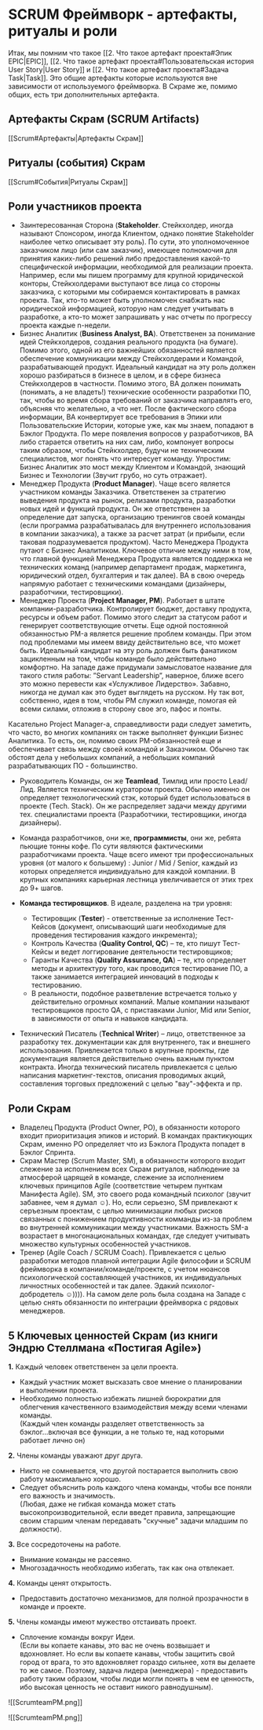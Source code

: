 # SCRUM Фреймворк - артефакты, ритуалы и роли
Итак, мы помним что такое [[2. Что такое артефакт проекта#Эпик EPIC|EPIC]], [[2. Что такое артефакт проекта#Пользовательская история User Story|User Story]] и [[2. Что такое артефакт проекта#Задача Task|Task]]. Это общие артефакты которые используются вне зависимости от используемого фреймворка.
В Скраме же, помимо общих, есть три дополнительных артефакта.

## Артефакты Скрам (SCRUM Artifacts)
[[Scrum#Артефакты|Артефакты Скрам]]

## Ритуалы (события) Скрам
[[Scrum#События|Ритуалы Скрам]]

## Роли участников проекта
- Заинтересованная Сторона (**Stakeholder**. Стейкхолдер, иногда называют Спонсором, иногда Клиентом, однако понятие Stakeholder наиболее четко описывает эту роль). По сути, это уполномоченное заказчиком лицо (или сам заказчик), имеющее полномочия для принятия каких-либо решений либо предоставления какой-то специфической информации, необходимой для реализации проекта. Например, если мы пишем программу для крупной юридической конторы, Стейкхолдерами выступают все лица со стороны заказчика, с которыми мы собираемся контактировать в рамках проекта. Так, кто-то может быть уполномочен снабжать нас юридической информацией, которую нам следует учитывать в разработке, а кто-то может запрашивать у нас отчеты по прогрессу проекта каждые n-недели.
- Бизнес Аналитик (**Business Analyst, BA**). Ответственен за понимание идей Стейкхолдеров, создания реального продукта (на бумаге). Помимо этого, одной из его важнейших обязанностей является обеспечение коммуникации между Стейкхолдерами и Командой, разрабатывающей продукт. Идеальный кандидат на эту роль должен хорошо разбираться в бизнесе в целом, и в сфере бизнеса Стейкхолдеров в частности. Помимо этого, BA должен понимать (понимать, а не владеть!) технические особенности разработки ПО, так, чтобы во время сбора требований от заказчика направлять его, объясняя что желательно, а что нет. После фактического сбора информации, BA конвертирует все требования в Эпики или Пользовательские Истории, которые уже, как мы знаем, попадают в Бэклог Продукта. По мере появления вопросов у разработчиков, BA либо старается ответить на них сам, либо, компонует вопросы таким образом, чтобы Стейкхолдер, будучи не техническим специалистов, мог понять что интересует команду. Упростим: Бизнес Аналитик это мост между Клиентом и Командой, знающий Бизнес и Технологии (Звучит грубо, но суть отражает).
- Менеджер Продукта (**Product Manager**). Чаще всего является участником команды Заказчика. Ответственен за стратегию выведения продукта на рынок, релизами продукта, разработки новых идей и функций продукта. Он же ответственен за определение дат запуска, организацию тренингов своей команды (если программа разрабатывалась для внутреннего использования в компании заказчика), а также за расчет затрат (и прибыли, если таковая подразумевается продуктом). Часто Менеджера Продукта путают с Бизнес Аналитиком. Ключевое отличие между ними в том, что главной функцией Менеджера Продукта является поддержка не технических команд (например департамент продаж, маркетинга, юридический отдел, бухгалтерия и так далее). BA в свою очередь напрямую работает с техническими командами (дизайнеры, разработчики, тестировщики).
- Менеджер Проекта (**Project Manager, PM**). Работает в штате компании-разработчика. Контролирует бюджет, доставку продукта, ресурсы и объем работ. Помимо этого следит за статусом работ и генерирует соответствующие отчеты. Еще одной постоянной обязанностью PM-а является решение проблем команды. При этом под проблемами мы имеем ввиду действительно все, что может быть. Идеальный кандидат на эту роль должен быть фанатиком зацикленным на том, чтобы команде было действительно комфортно. На западе даже придумали замысловатое название для такого стиля работы: ”Servant Leadership”, наверное, ближе всего это можно перевести как «Услужливое Лидерство». Забавно, никогда не думал как это будет выглядеть на русском. Ну так вот, собственно, идея в том, чтобы PM служил команде, помогая ей всеми силами, отложив в сторону свое эго, пафос и понты.

Касательно Project Manager-а, справедливости ради следует заметить, что часто, во многих компаниях он также выполняет функции Бизнес Аналитика. То есть, он, помимо своих PM-обязанностей еще и обеспечивает связь между своей командой и Заказчиком. Обычно так обстоят дела у небольших компаний, а небольших компаний разрабатывающих ПО - большинство.

- Руководитель Команды, он же **Teamlead**, Тимлид или просто Lead/Лид. Является техническим куратором проекта. Обычно именно он определяет технологический стэк, который будет использоваться в проекте (Tech. Stack). Он же распределяет задачи между другими тех. специалистами проекта (Разработчики, тестировщики, иногда дизайнеры).
- Команда разработчиков, они же, **программисты**, они же, ребята пьющие тонны кофе. По сути являются фактическими разработчиками проекта. Чаще всего имеют три профессиональных уровня (от малого к большему) : Junior / Mid / Senior, каждый из которых определяется индивидуально для каждой компании. В крупных компаниях карьерная лестница увеличивается от этих трех до 9+ шагов.
- **Команда тестировщиков**. В идеале, разделена на три уровня:
	- Тестировщик (**Tester**) - ответственные за исполнение Тест-Кейсов (документ, описывающий шаги необходимые для проведения тестирования каждого инкремента);
	- Контроль Качества (**Quality Control, QC**) – те, кто пишут Тест-Кейсы и ведет логгирование деятельности тестировщиков;
	- Гаранты Качества (**Quality Assurance, QA**) – те, кто определяет методы и архитектуру того, как проводится тестирование ПО, а также занимается интеграцией инноваций в подходы к тестированию.
	- В реальности, подобное разветвление встречается только у действительно огромных компаний. Малые компании называют тестировщиков просто QA, с приставками Junior, Mid или Senior, в зависимости от опыта и навыков кандидата.

- Технический Писатель (**Technical Writer**) – лицо, ответственное за разработку тех. документации как для внутреннего, так и внешнего использования. Привлекается только в крупные проекты, где документация является действительно очень важным пунктом контракта. Иногда технический писатель привлекается с целью написания маркетинг-текстов, описания проводимых акций, составления торговых предложений с целью "вау"-эффекта и пр.

## Роли Скрам
- Владелец Продукта (Product Owner, PO), в обязанности которого входит приоритизация эпиков и историй. В командах практикующих Скрам, именно PO определяет что из Бэклога Продукта попадет в Бэклог Спринта.
- Скрам Мастер (Scrum Master, SM), в обязанности которого входит слежение за исполнением всех Скрам ритуалов, наблюдение за атмосферой царящей в команде, слежение за исполнением ключевых принципов Agile (соответствие четырем пунткам Манифеста Agile). SM, это своего рода командный психолог (звучит забавнее, чем я думал ☺). Но, если серьезно, SM привлекают к серъезным проектам, с целью минимизации любых рисков связанных с понижением продуктивности комманды из-за проблем во внутренней коммуникации между участниками. Важность SM-а возрастает в многонациональных командах, где следует учитывать множество культурных особенностей участников.
- Тренер (Agile Coach / SCRUM Coach). Привлекается с целью разработки методов плавной интеграции Agile философии и SCRUM фреймворка в компании/команде/проекте, с учетом нюансов психологической составляющей участников, их индивидуальных личностных особенностей и так далее. Эдакий психолог-добродетель ☺)))). На самом деле роль была создана на Западе с целью снять обязанности по интеграции фреймворка с рядовых менеджеров.

## 5 Ключевых ценностей Скрам (из книги Эндрю Стеллмана «Постигая Agile»)

**1.** Каждый человек ответственен за цели проекта.

-   Каждый участник может высказать свое мнение о планировании и выполнении проекта.
-   Необходимо полностью избежать лишней бюрократии для облегчения качественного взаимодействия между всеми членами команды.  
    (Каждый член команды разделяет ответственность за бэклог...включая все функции, а не только те, над которыми работает лично он)

**2.** Члены команды уважают друг друга.

-   Никто не сомневается, что другой постарается выполнить свою работу максимально хорошо.
-   Следует объяснить роль каждого члена команды, чтобы все поняли его важность и значимость.  
    (Любая, даже не гибкая команда может стать высокопроизводительной, если введет правила, запрещающие своим старшим членам передавать "скучные" задачи младшим по должности).

**3.** Все сосредоточены на работе.

-   Внимание команды не рассеяно.
-   Многозадачность необходимо избегать, так как она отвлекает.

**4.** Команды ценят открытость.

-   Предоставить достаточно механизмов, для полной прозрачности в команде и проекте.

**5.** Члены команды имеют мужество отстаивать проект.

-   Сплочение команды вокруг Идеи.  
    (Если вы копаете канавы, это вас не очень возвышает и вдохновляет. Но если вы копаете канавы, чтобы защитить свой город от врага, то это вдохновляет гораздо сильнее, хотя вы делаете то же самое. Поэтому, задача лидера (менеджера) - предоставить работу таким образом, чтобы люди могли понять в чем ее ценность, ибо высокая ценность не оставит никого равнодушным).


![[ScrumteamPM.png]]

![[ScrumteamPM.png]]